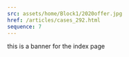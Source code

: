 ```yaml
---
src: assets/home/Block1/2020offer.jpg
href: /articles/cases_292.html
sequence: 7
---
```


this is a banner for the index page